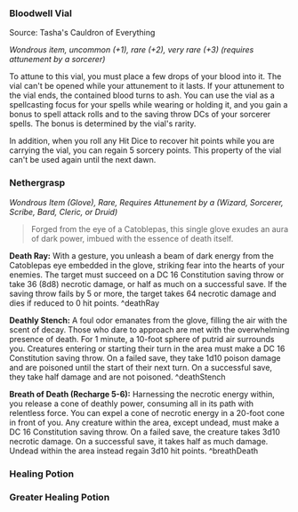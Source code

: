 ### Bloodwell Vial
Source: Tasha's Cauldron of Everything

_Wondrous item, uncommon (+1), rare (+2), very rare (+3) (requires attunement by a sorcerer)_

To attune to this vial, you must place a few drops of your blood into it. The vial can't be opened while your attunement to it lasts. If your attunement to the vial ends, the contained blood turns to ash. You can use the vial as a spellcasting focus for your spells while wearing or holding it, and you gain a bonus to spell attack rolls and to the saving throw DCs of your sorcerer spells. The bonus is determined by the vial's rarity.

In addition, when you roll any Hit Dice to recover hit points while you are carrying the vial, you can regain 5 sorcery points. This property of the vial can't be used again until the next dawn.



### Nethergrasp
_Wondrous Item (Glove), Rare, Requires Attunement by a (Wizard, Sorcerer, Scribe, Bard, Cleric, or Druid)_

>Forged from the eye of a Catoblepas, this single glove exudes an aura of dark power, imbued with the essence of death itself.

**Death Ray:** With a gesture, you unleash a beam of dark energy from the Catoblepas eye embedded in the glove, striking fear into the hearts of your enemies. The target must succeed on a DC 16 Constitution saving throw or take 36 (8d8) necrotic damage, or half as much on a successful save. If the saving throw fails by 5 or more, the target takes 64 necrotic damage and dies if reduced to 0 hit points. ^deathRay

**Deathly Stench:** A foul odor emanates from the glove, filling the air with the scent of decay. Those who dare to approach are met with the overwhelming presence of death. For 1 minute, a 10-foot sphere of putrid air surrounds you. Creatures entering or starting their turn in the area must make a DC 16 Constitution saving throw. On a failed save, they take 1d10 poison damage and are poisoned until the start of their next turn. On a successful save, they take half damage and are not poisoned. ^deathStench

**Breath of Death (Recharge 5-6):** Harnessing the necrotic energy within, you release a cone of deathly power, consuming all in its path with relentless force. You can expel a cone of necrotic energy in a 20-foot cone in front of you. Any creature within the area, except undead, must make a DC 16 Constitution saving throw. On a failed save, the creature takes 3d10 necrotic damage. On a successful save, it takes half as much damage. Undead within the area instead regain 3d10 hit points. ^breathDeath

### Healing Potion

### Greater Healing Potion
